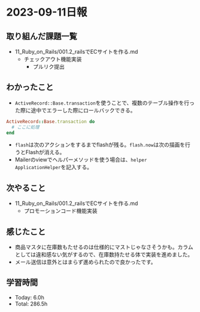 # 2023-09-11日報

## 取り組んだ課題一覧
* 11_Ruby_on_Rails/001.2_railsでECサイトを作る.md
  * チェックアウト機能実装
    * プルリク提出

## わかったこと
* `ActiveRecord::Base.transaction`を使うことで、複数のテーブル操作を行った際に途中でエラーした際にロールバックできる。
```rb
ActiveRecord::Base.transaction do
  # ここに処理
end
```
* `flash`は次のアクションをするまでflashが残る。`flash.now`は次の描画を行うとFlashが消える。
* Mailerのviewでヘルパーメソッドを使う場合は、`helper ApplicationHelper`を記入する。

## 次やること
* 11_Ruby_on_Rails/001.2_railsでECサイトを作る.md
  * プロモーションコード機能実装

## 感じたこと
* 商品マスタに在庫数もたせるのは仕様的にマストじゃなさそうかも。カラムとしては違和感ない気がするので、在庫数持たせる体で実装を進めました。
* メール送信は意外とはまらず進められたので良かったです。

## 学習時間
* Today: 6.0h
* Total: 286.5h